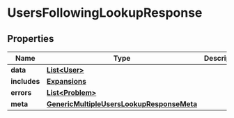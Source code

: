 

# UsersFollowingLookupResponse


## Properties

Name | Type | Description | Notes
------------ | ------------- | ------------- | -------------
**data** | [**List&lt;User&gt;**](User.md) |  |  [optional]
**includes** | [**Expansions**](Expansions.md) |  |  [optional]
**errors** | [**List&lt;Problem&gt;**](Problem.md) |  |  [optional]
**meta** | [**GenericMultipleUsersLookupResponseMeta**](GenericMultipleUsersLookupResponseMeta.md) |  |  [optional]



